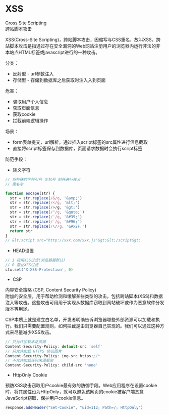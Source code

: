 # XSS

Cross Site Scripting  
跨站脚本攻击

XSS(Cross-Site Scripting)，跨站脚本攻击，因缩写与CSS重名，故叫XSS。跨站脚本攻击是指通过存在安全漏洞的Web网站注册用户的浏览器内运行非法的非本站点HTML标签或javascript进行的一种攻击。

分类：
- 反射型 - url参数注入
- 存储型 - 存储到数据库之后获取时注⼊入到页面

危害：
- 骗取用户个人信息
- 获取页面信息
- 获取cookie
- 拦截前端逻辑操作

场景：
- form表单提交，url解析，通过插入script标签的src属性进行信息截取
- 直接将script标签保存到数据库，页面请求数据时会执行script标签

防范手段：

- 转义字符
```js
// 将特殊的字符引号 尖括号 斜杆进行转义
// 黑名单

function escape(str) {
  str = str.replace(/&/g, '&amp;')
  str = str.replace(/</g, '&lt;')
  str = str.replace(/>/g, '&gt;')
  str = str.replace(/"/g, '&quto;')
  str = str.replace(/'/g, '&#39;')
  str = str.replace(/`/g, '&#96;')
  str = str.replace(/\//g, '&#x2F;')
  return str
}
// &lt;script src="http://xxx.com/xxx.js"&gt;&lt;/script&gt;
```

- HEAD设置  
```js
// 1 启用XSS过滤(浏览器器默认)
// 0 禁⽌XSS过滤
ctx.set('X-XSS-Protection', 0)
```

- CSP  

内容安全策略 (CSP, Content Security Policy)   
附加的安全层，⽤于帮助检测和缓解某些类型的攻击，包括跨站脚本(XSS)和数据注入等攻击。这些攻击可⽤用于实现从数据库窃取到网站破坏或作为恶意软件分发版本等用途。

CSP本质上就是建⽴白名单，开发者明确告诉浏览器哪些外部资源可以加载和执行。我们只需要配置规则，如何拦截是由浏览器⾃⼰实现的。我们可以通过这种⽅式来尽量减少XSS攻击。

```js
// 只允许加载本站资源
Content-Security-Policy: default-src 'self'
// 只允许加载 HTTPS 协议图片 
Content-Security-Policy: img-src https://*
// 不允许加载任何来源框架 
Content-Security-Policy: child-src 'none'
```

- HttpOnly Cookie  

预防XSS攻击窃取用户cookie最有效的防御⼿段。Web应用程序在设置cookie时，将其属性设为HttpOnly，就可以避免该⽹页的cookie被客户端恶意JavaScript窃取，保护用户cookie信息。

```js
response.addHeader("Set-Cookie", "uid=112; Path=/; HttpOnly")
```

